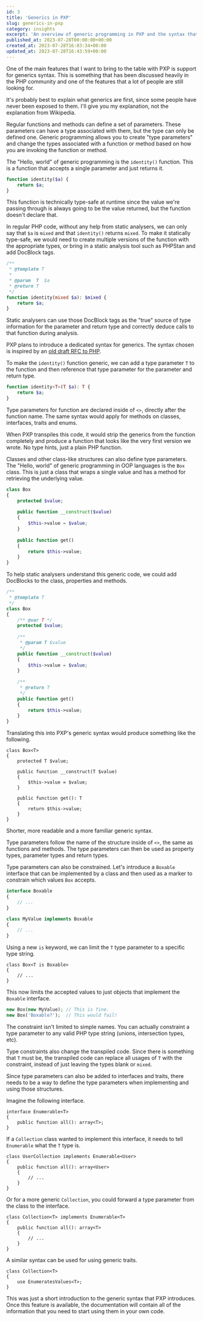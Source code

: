 ```yaml
---
id: 3
title: 'Generics in PXP'
slug: generics-in-pxp
category: insights
excerpt: 'An overview of generic programming in PXP and the syntax that can be used.'
published_at: 2023-07-28T00:00:00+00:00
created_at: 2023-07-28T16:03:34+00:00
updated_at: 2023-07-28T16:43:59+00:00
---
```

One of the main features that I want to bring to the table with PXP is support for generics syntax. This is something that has been discussed heavily in the PHP community and one of the features that a lot of people are still looking for.

It's probably best to explain what generics are first, since some people have never been exposed to them. I'll give you my explanation, not the explanation from Wikipedia.

Regular functions and methods can define a set of parameters. These parameters can have a type associated with them, but the type can only be defined one. Generic programming allows you to create "type parameters" and change the types associated with a function or method based on how you are invoking the function or method.

The "Hello, world" of generic programming is the `identity()` function. This is a function that accepts a single parameter and just returns it.

```php
function identity($a) {
    return $a;
}
```

This function is technically type-safe at runtime since the value we're passing through is always going to be the value returned, but the function doesn't declare that.

In regular PHP code, without any help from static analysers, we can only say that `$a` is `mixed` and that `identity()` returns `mixed`. To make it statically type-safe, we would need to create multiple versions of the function with the appropriate types, or bring in a static analysis tool such as PHPStan and add DocBlock tags.

```php
/**
 * @template T
 *
 * @param  T  $a
 * @return T
 */
function identity(mixed $a): $mixed {
    return $a;
}
```

Static analysers can use those DocBlock tags as the "true" source of type information for the parameter and return type and correctly deduce calls to that function during analysis.

PXP plans to introduce a dedicated syntax for generics. The syntax chosen is inspired by an [old draft RFC to PHP](https://wiki.php.net/rfc/generics).

To make the `identity()` function generic, we can add a type parameter `T` to the function and then reference that type parameter for the parameter and return type.

```php
function identity<T>(T $a): T {
    return $a;
}
```

Type parameters for function are declared inside of `<>`, directly after the function name. The same syntax would apply for methods on classes, interfaces, traits and enums.

When PXP transpiles this code, it would strip the generics from the function completely and produce a function that looks like the very first version we wrote. No type hints, just a plain PHP function.

Classes and other class-like structures can also define type parameters. The "Hello, world" of generic programming in OOP languages is the `Box` class. This is just a class that wraps a single value and has a method for retrieving the underlying value.

```php
class Box
{
    protected $value;
	
    public function __construct($value)
    {
        $this->value = $value;
    }
	
    public function get()
    {
        return $this->value;
    }
}
```

To help static analysers understand this generic code, we could add DocBlocks to the class, properties and methods.

```php
/**
 * @template T
 */
class Box
{
    /** @var T */
    protected $value;
	
    /**
     * @param T $value
     */
    public function __construct($value)
    {
        $this->value = $value;
    }
	
    /**
     * @return T
     */
    public function get()
    {
        return $this->value;
    }
}
```

Translating this into PXP's generic syntax would produce something like the following.

```hack
class Box<T>
{
    protected T $value;
	
    public function __construct(T $value)
    {
        $this->value = $value;
    }
	
    public function get(): T
    {
        return $this->value;
    }
}
```

Shorter, more readable and a more familiar generic syntax.

Type parameters follow the name of the structure inside of `<>`, the same as functions and methods. The type parameters can then be used as property types, parameter types and return types.

Type parameters can also be constrained. Let's introduce a `Boxable` interface that can be implemented by a class and then used as a marker to constrain which values `Box` accepts.

```php
interface Boxable
{
    // ...
}

class MyValue implements Boxable
{
    // ...
}
```

Using a new `is` keyword, we can limit the `T` type parameter to a specific type string.

```hack
class Box<T is Boxable>
{
    // ...
}
```

This now limits the accepted values to just objects that implement the `Boxable` interface.

```php
new Box(new MyValue); // This is fine.
new Box('Boxable?');  // This would fail!
```

The constraint isn't limited to simple names. You can actually constraint a type parameter to any valid PHP type string (unions, intersection types, etc).

Type constraints also change the transpiled code. Since there is something that `T` must be, the transpiled code can replace all usages of `T` with the constraint, instead of just leaving the types blank or `mixed`.

Since type parameters can also be added to interfaces and traits, there needs to be a way to define the type parameters when implementing and using those structures.

Imagine the following interface.

```hack
interface Enumerable<T>
{
    public function all(): array<T>;
}
```

If a `Collection` class wanted to implement this interface, it needs to tell `Enumerable` what the `T` type is.

```hack
class UserCollection implements Enumerable<User>
{
    public function all(): array<User>
    {
        // ...
    }
}
```

Or for a more generic `Collection`, you could forward a type parameter from the class to the interface.

```hack
class Collection<T> implements Enumerable<T>
{
    public function all(): array<T>
    {
        // ...
    }
}
```

A similar syntax can be used for using generic traits.

```hack
class Collection<T>
{
    use EnumeratesValues<T>;
}
```

This was just a short introduction to the generic syntax that PXP introduces. Once this feature is available, the documentation will contain all of the information that you need to start using them in your own code.